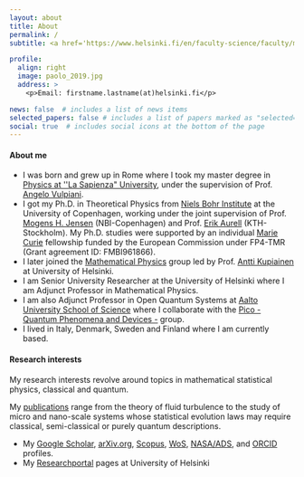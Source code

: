```yaml
---
layout: about
title: About
permalink: /
subtitle: <a href='https://www.helsinki.fi/en/faculty-science/faculty/mathematics-and-statistics'>Department of Mathematics and Statistics</a>, University of Helsinki.

profile:
  align: right
  image: paolo_2019.jpg
  address: >
    <p>Email: firstname.lastname(at)helsinki.fi</p>

news: false  # includes a list of news items
selected_papers: false # includes a list of papers marked as "selected={true}"
social: true  # includes social icons at the bottom of the page
---
```



#### About me

- I was born and grew up in Rome where I took my master degree in [Physics at ''La Sapienza" University](https://www.phys.uniroma1.it/fisica/), under the supervision of Prof. [Angelo Vulpiani](http://denali.phys.uniroma1.it/twiki/bin/view/TNTgroup/AngeloVulpiani).
- I got my Ph.D. in Theoretical Physics from [Niels Bohr Institute](https://nbi.ku.dk/) at the University of Copenhagen, working under the joint supervision of Prof. [Mogens H. Jensen](http://www.nbi.dk/~mhjensen/) (NBI-Copenhagen) and Prof. [Erik Aurell](http://www.csc.kth.se/forskning/cb/cbp/homepages/eaurell/kth_homepage.html) (KTH-Stockholm). My Ph.D. studies were supported by an individual [Marie Curie](https://cordis.europa.eu/project/id/FMBI961866) fellowship funded by the European Commission under FP4-TMR (Grant agreement ID: FMBI961866).
- I later joined the [Mathematical Physics](https://www2.helsinki.fi/en/researchgroups/mathematical-physics) group led by Prof. [Antti Kupiainen](https://wiki.helsinki.fi/display/mathphys/antti) at University of Helsinki.
- I am Senior University Researcher at the University of Helsinki where I am Adjunct Professor in Mathematical Physics.
- I am also Adjunct Professor in Open Quantum Systems at [Aalto University School of Science](https://www.aalto.fi/en/school-of-science) where I collaborate with the [Pico - Quantum Phenomena and Devices -](https://www.aalto.fi/en/department-of-applied-physics/pico-quantum-phenomena-and-devices) group.
- I lived in Italy, Denmark, Sweden and Finland where I am currently based.


#### Research interests

My research interests revolve around topics in mathematical statistical physics, classical and quantum. 

My [publications](/publications) range from the theory of fluid turbulence to the study of micro and nano-scale systems whose statistical evolution laws may require classical, semi-classical or purely quantum descriptions. 

- My [Google Scholar](https://scholar.google.com/citations?user=nUb-HxQAAAAJ), [arXiv.org](http://arxiv.org/a/muratoreginanneschi_p_1), [Scopus](https://www.scopus.com/authid/detail.uri?authorId=6602783690), 
 [WoS](https://www.webofscience.com/wos/author/rid/E-6529-2012), [NASA/ADS](https://ui.adsabs.harvard.edu/search/q=author%3Amuratore-ginanneschi%2Cp&sort=date%20desc%2C%20bibcode%20desc&p_=0), and [ORCID](https://orcid.org/0000-0003-0241-6619) profiles.
- My [Researchportal](https://researchportal.helsinki.fi/en/persons/paolo-muratore-ginanneschi) pages at University of Helsinki


<!-- 
This theme is set up to use 
[Font Awesome icons](http://fortawesome.github.io/Font-Awesome/) and [Academicons](https://jpswalsh.github.io/academicons/). 
-->
